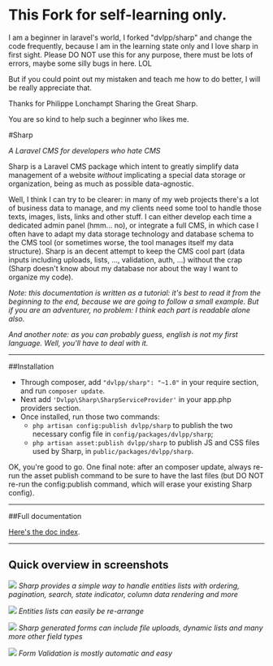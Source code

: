 # This Fork for self-learning only.

I am a beginner in laravel's world,
I forked  "dvlpp/sharp" and change the code frequently,
because I am in the learning state only and I love sharp in first sight.
Please DO NOT use this for any purpose, there must be lots of errors, maybe some silly bugs in here. LOL

But if you could point out my mistaken and teach me how to do better, I will be really appreciate that.

Thanks for Philippe Lonchampt Sharing the Great Sharp.

You are so kind to help such a beginner who likes me.






#Sharp

*A Laravel CMS for developers who hate CMS*

Sharp is a Laravel CMS package which intent to greatly simplify data management of a website *without* implicating a special data storage or organization, being as much as possible data-agnostic. 

Well, I think I can try to be clearer: in many of my web projects there's a lot of business data to manage, and my clients need some tool to handle those texts, images, lists, links and other stuff. I can either develop each time a dedicated admin panel (hmm... no), or integrate a full CMS, in which case I often have to adapt my data storage technology and database schema to the CMS tool (or sometimes worse, the tool manages itself my data structure). Sharp is an decent attempt to keep the CMS cool part (data inputs including uploads, lists, ..., validation, auth, ...) without the crap (Sharp doesn't know about my database nor about the way I want to organize my code).

*Note: this documentation is written as a tutorial: it's best to read it from the beginning to the end, because we are going to follow a small example. But if you are an adventurer, no problem: I think each part is readable alone also.*

*And another note: as you can probably guess, english is not my first language. Well, you'll have to deal with it.*

---

##Installation

- Through composer, add `"dvlpp/sharp": "~1.0"` in your require section, and run `composer update`.
- Next add `'Dvlpp\Sharp\SharpServiceProvider'` in your app.php providers section.
- Once installed, run those two commands:
	- `php artisan config:publish dvlpp/sharp` to publish the two necessary config file in `config/packages/dvlpp/sharp`;
	- `php artisan asset:publish dvlpp/sharp` to publish JS and CSS files used by Sharp, in `public/packages/dvlpp/sharp`.

OK, you're good to go. One final note: after an composer update, always re-run the asset publish command to be sure to have the last files (but DO NOT re-run the config:publish command, which will erase your existing Sharp config).

---

##Full documentation

[Here's the doc index](docs/index.md).

---

## Quick overview in screenshots

![](docs/img/listview-giraffe-search-pagination-sublist.png)
*Sharp provides a simple way to handle entities lists with ordering, pagination, search, state indicator, column data rendering and more*

![](docs/img/listview-zones-reorder.png)
*Entities lists can easily be re-arrange*

![](docs/img/formview-giraffe.png)
*Sharp generated forms can include file uploads, dynamic lists and many more other field types*

![](docs/img/formview-validation.png)
*Form Validation is mostly automatic and easy*